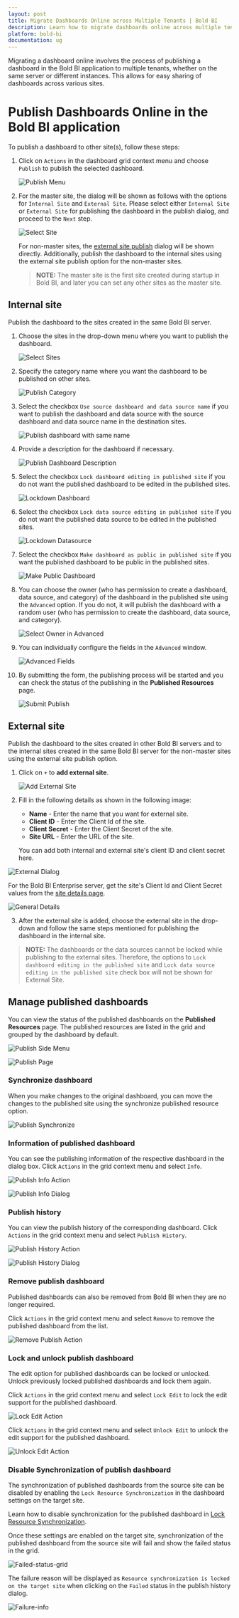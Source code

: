 ```yaml
---
layout: post
title: Migrate Dashboards Online across Multiple Tenants | Bold BI
description: Learn how to migrate dashboards online across multiple tenants in Bold BI, deployed on your server, either on the same machine or on a different instance.
platform: bold-bi
documentation: ug
---
```


Migrating a dashboard online involves the process of publishing a dashboard in the Bold BI application to multiple tenants, whether on the same server or different instances. This allows for easy sharing of dashboards across various sites.

# Publish Dashboards Online in the Bold BI application

To publish a dashboard to other site(s), follow these steps:

1. Click on `Actions` in the dashboard grid context menu and choose `Publish` to publish the selected dashboard.

   ![Publish Menu](/static/assets/resource-migration/migrate-dashboards-online/images/publish-menu.png)
	
2. For the master site, the dialog will be shown as follows with the options for `Internal Site` and `External Site`. Please select either `Internal Site` or `External Site` for publishing the dashboard in the publish dialog, and proceed to the `Next` step.

   ![Select Site](/static/assets/resource-migration/migrate-dashboards-online/images/select-site.png#width=55%)

   For non-master sites, the [external site publish](/resource-migration/migrate-dashboards-online/#external-site) dialog will be shown directly. Additionally, publish the dashboard to the internal sites using the external site publish option for the non-master sites.

   > **NOTE:** The master site is the first site created during startup in Bold BI, and later you can set any other sites as the master site.

## Internal site

Publish the dashboard to the sites created in the same Bold BI server.

1. Choose the sites in the drop-down menu where you want to publish the dashboard.

   ![Select Sites](/static/assets/resource-migration/migrate-dashboards-online/images/select-sites.png#width=55%)

2. Specify the category name where you want the dashboard to be published on other sites.

   ![Publish Category](/static/assets/resource-migration/migrate-dashboards-online/images/publish-category.png#width=55%)

3. Select the checkbox `Use source dashboard and data source name` if you want to publish the dashboard and data source with the source dashboard and data source name in the destination sites.

   ![Publish dashboard with same name](/static/assets/resource-migration/migrate-dashboards-online/images/publish-dashboard-with-source-name.png#width=55%)

4. Provide a description for the dashboard if necessary.

   ![Publish Dashboard Description](/static/assets/resource-migration/migrate-dashboards-online/images/publish-description.png#width=55%)

5. Select the checkbox `Lock dashboard editing in published site` if you do not want the published dashboard to be edited in the published sites.

   ![Lockdown Dashboard](/static/assets/resource-migration/migrate-dashboards-online/images/lockdown-dashboard.png#width=55%)

6. Select the checkbox `Lock data source editing in published site` if you do not want the published data source to be edited in the published sites.

   ![Lockdown Datasource](/static/assets/resource-migration/migrate-dashboards-online/images/lockdown-datasource.png#width=55%)

7. Select the checkbox `Make dashboard as public in published site` if you want the published dashboard to be public in the published sites.

   ![Make Public Dashboard](/static/assets/resource-migration/migrate-dashboards-online/images/make-public-in-destination-site.png#width=55%)

8. You can choose the owner (who has permission to create a dashboard, data source, and category) of the dashboard in the published site using the `Advanced` option. If you do not, it will publish the dashboard with a random user (who has permission to create the dashboard, data source, and category).

   ![Select Owner in Advanced](/static/assets/resource-migration/migrate-dashboards-online/images/advanced-owner.png#width=55%)

9. You can individually configure the fields in the `Advanced` window.

   ![Advanced Fields](/static/assets/resource-migration/migrate-dashboards-online/images/advanced-field.png#width=55%)

10. By submitting the form, the publishing process will be started and you can check the status of the publishing in the **Published Resources** page.

    ![Submit Publish](/static/assets/resource-migration/migrate-dashboards-online/images/submit-publish.png#width=55%)

## External site

Publish the dashboard to the sites created in other Bold BI servers and to the internal sites created in the same Bold BI server for the non-master sites using the external site publish option.

1. Click on `+` to **add external site**.

   ![Add External Site](/static/assets/resource-migration/migrate-dashboards-online/images/add-external-site.png#width=55%)
 
2. Fill in the following details as shown in the following image:

   * **Name** - Enter the name that you want for external site.
   * **Client ID** - Enter the Client Id of the site. 
   * **Client Secret** - Enter the Client Secret of the site.
   * **Site URL** - Enter the URL of the site.

   You can add both internal and external site's client ID and client secret here.

  ![External Dialog](/static/assets/resource-migration/migrate-dashboards-online/images/external-site-dialog.png#width=55%)

  For the Bold BI Enterprise server, get the site's Client Id and Client Secret values from the [site details page](/multi-tenancy/manage-sites/#general). 
  
  ![General Details](/static/assets/resource-migration/migrate-dashboards-online/images/general-details.png)

3. After the external site is added, choose the external site in the drop-down and follow the same steps mentioned for publishing the dashboard in the internal site.
  
> **NOTE:**  The dashboards or the data sources cannot be locked while publishing to the external sites. Therefore, the options to `Lock dashboard editing in the published site` and `Lock data source editing in the published site` check box will not be shown for External Site.

## Manage published dashboards

You can view the status of the published dashboards on the **Published Resources** page. The published resources are listed in the grid and grouped by the dashboard by default.

![Publish Side Menu](/static/assets/resource-migration/migrate-dashboards-online/images/publish-side-menu.png#width=55%)

![Publish Page](/static/assets/resource-migration/migrate-dashboards-online/images/publish-page.png)

### Synchronize dashboard

When you make changes to the original dashboard, you can move the changes to the published site using the synchronize published resource option.

![Publish Synchronize](/static/assets/resource-migration/migrate-dashboards-online/images/publish-synchronize.png)

### Information of published dashboard

You can see the publishing information of the respective dashboard in the dialog box. Click `Actions` in the grid context menu and select `Info`.

![Publish Info Action](/static/assets/resource-migration/migrate-dashboards-online/images/publish-info-action.png)

![Publish Info Dialog](/static/assets/resource-migration/migrate-dashboards-online/images/publish-info-dialog.png#width=55%)

### Publish history

You can view the publish history of the corresponding dashboard. Click `Actions` in the grid context menu and select `Publish History`.

![Publish History Action](/static/assets/resource-migration/migrate-dashboards-online/images/publish-history.png)

![Publish History Dialog](/static/assets/resource-migration/migrate-dashboards-online/images/publish-history-dialog.png)

### Remove publish dashboard

Published dashboards can also be removed from Bold BI when they are no longer required.

Click `Actions` in the grid context menu and select `Remove` to remove the published dashboard from the list.

![Remove Publish Action](/static/assets/resource-migration/migrate-dashboards-online/images/publish-remove-action.png)

### Lock and unlock publish dashboard

The edit option for published dashboards can be locked or unlocked. Unlock previously locked published dashboards and lock them again.

Click `Actions` in the grid context menu and select `Lock Edit` to lock the edit support for the published dashboard. 

![Lock Edit Action](/static/assets/resource-migration/migrate-dashboards-online/images/publish-lockedit.png)

Click `Actions` in the grid context menu and select `Unlock Edit` to unlock the edit support for the published dashboard.

![Unlock Edit Action](/static/assets/resource-migration/migrate-dashboards-online/images/publish-unlockedit.png)

### Disable Synchronization of publish dashboard

The synchronization of published dashboards from the source site can be disabled by enabling the `Lock Resource Synchronization` in the dashboard settings on the target site. 

Learn how to disable synchronization for the published dashboard in [Lock Resource Synchronization](/site-administration/dashboard-settings/lock-resource-synchronization/).

Once these settings are enabled on the target site, synchronization of the published dashboard from the source site will fail and show the failed status in the grid.

![Failed-status-grid](/static/assets/resource-migration/migrate-dashboards-online/images/grid-failed-status.png)

The failure reason will be displayed as `Resource synchronization is locked on the target site` when clicking on the `Failed` status in the publish history dialog.

![Failure-info](/static/assets/resource-migration/migrate-dashboards-online/images/failure-info-history.png)